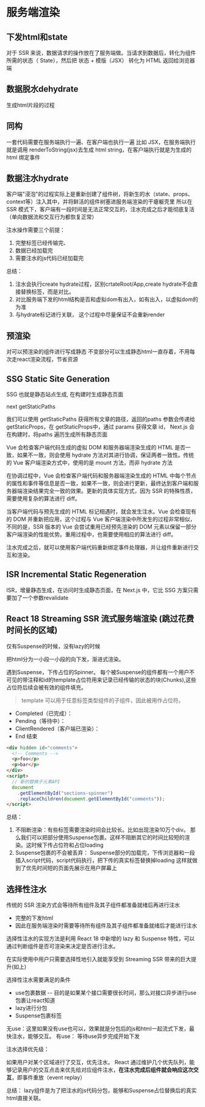 # 服务端渲染

## 下发html和state

对于 SSR 来说，数据请求的操作放在了服务端做。当请求到数据后，转化为组件所需的状态（ State），然后把 状态 + 模版（JSX） 转化为 HTML 返回给浏览器端

## 数据脱水dehydrate

生成html片段的过程

## 同构

一套代码需要在服务端执行一遍、在客户端也执行一遍
比如 JSX，在服务端执行就是调用 renderToString(jsx)去生成 html string，在客户端执行就是为生成的 html 绑定事件

## 数据注水hydrate

客户端"浸泡"的过程实际上是重新创建了组件树，将新生的水（state、props、context等）注入其中，并将鲜活的组件树塞进服务端渲染的干瘪躯壳里
所以在 SSR 模式下，客户端有一段时间是无法正常交互的，注水完成之后才能彻底复活（单向数据流和交互行为都恢复正常）

注水操作需要三个前提：

1. 完整标签已经传输完、
2. 数据已经加载完
3. 需要注水的js代码已经加载完

总结： 

1. 注水会执行create hydrate过程，区别crtateRoot/App,create hydrate不会直接替换标签，而是对比。
2. 对比服务端下发的html结构是否和虚拟dom有出入，如有出入，以虚拟dom的为准
3. 与hydrate标记进行关联， 这个过程中尽量保证不会重新render

## 预渲染

对可以预渲染的组件进行写成静态
不变部分可以生成静态html一直存着，不用每次走react渲染流程，节省资源

## SSG Static Site Generation

SSG 也就是静态站点生成, 在构建时生成静态页面

next getStaticPaths

我们可以使用 getStaticPaths 获得所有文章的路径，返回的paths 参数会传递给getStaticProps，在 getStaticProps中，通过 params 获得文章 id， Next.js 会在构建时，将paths 遍历生成所有静态页面

Vue 会检查客户端代码生成的虚拟 DOM 和服务器端渲染生成的 HTML 是否一致，如果不一致，则会使用 hydrate 方法对其进行协调，保证两者一致性。传统的 Vue 客户端渲染方式中，使用的是 mount 方法，而非 hydrate 方法

在协调过程中，Vue 会检查客户端代码和服务器端渲染生成的 HTML 中每个节点的属性和事件等信息是否一致，如果不一致，则会进行更新，最终达到客户端和服务器端渲染结果完全一致的效果。更新的具体实现方式，因为 SSR 的特殊性质，需要使用复杂的算法进行 diff。

当客户端代码与预先生成的 HTML 标记相遇时，就会发生注水。Vue 会检查现有的 DOM 并重新把应用，这个过程与 Vue 客户端渲染中所发生的过程非常相似，不同的是，SSR 版本的 Vue 会尝试重用已经预先渲染的 DOM 元素以保留一部分客户端渲染的性能优势。重用过程中，也需要使用相应的算法进行 diff。

注水完成之后，就可以使用客户端代码重新绑定事件处理器，并让组件重新进行交互和渲染。

## ISR Incremental Static Regeneration

ISR，增量静态生成，在访问时生成静态页面，在 Next.js 中，它比 SSG 方案只需要加了一个参数revalidate


## React 18 Streaming SSR 流式服务端渲染 (跳过花费时间长的区域)

仅有Suspense的时候，没有lazy的时候

把html分为一小段一小段的向下发，渐进式渲染。

遇到Suspense，下传占位的Spinner。 每个被Suspense的组件都有一个用户不可见的带注释和id的template占位符用来记录已经传输的状态的块(Chunks),这些占位符后续会被有效的组件填充。

> template 可以用于任意标签类型组件的子组件，因此被用作占位符。

- Completed（已完成）：<!--$-->
- Pending（等待中）：<!--$?-->
- ClientRendered（客户端已渲染）：<!--$!-->
- End 结束 <!--/$-->

```html
<div hidden id="comments">
  <!-- Comments -->
  <p>foo</p>
  <p>bar</p>
</div>
<script>
  // 新的替换子元素API
  document
    .getElementById("sections-spinner")
    .replaceChildren(document.getElementById("comments"));
</script>

```

总结：

1. 不阻断渲染：有些标签需要渲染时间会比较长。比如出现渲染10万个div。 那么我们可以把部分使用Suspense包裹。这样不阻断其它的时间比较短的渲染。这时候下传占位符和占位loading
2. Suspense包裹的不会被丢弃： Suspense部分的加载完，下传浏览器和一段插入script代码，script代码执行，把下传的真实标签替换掉loading
这样就做到了优先时间短的页面先展示在用户屏幕上

## 选择性注水 

传统的 SSR 渲染方式会等待所有组件及其子组件都准备就绪后再进行注水

- 完整的下发html
- 因此在服务端渲染时需要等待所有组件及其子组件都准备就绪后才能进行注水
  
选择性注水的实现方法是利用 React 18 中新增的 lazy 和 Suspense 特性，可以通过判断组件是否可渲染来决定是否进行注水。

在实际使用中用户只需要选择性地引入<Suspense>就能享受到 Streaming SSR 带来的巨大提升(如上)

选择性注水需要满足的条件

- use包裹数据 -- 目的是如果某个接口需要很长时间，那么对接口异步进行use包裹让react知道
- lazy进行分包
- Suspense包裹标签

无use：这里如果没有use也可以，效果就是分包后的js和html一起流式下发，最快注水，能够交互。
有use： 等待use异步完成开始下发

注水选择优先级：

如果用户对某个区域进行了交互，优先注水。
React 通过维护几个优先队列，能够记录用户的交互点击来优先给对应组件注水，**在注水完成后组件就会响应这次交互**，即事件重放（event replay）

总结： lazy组件是为了把注水的js代码分包，能够和Suspense占位替换后的真实html直接关联。
